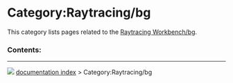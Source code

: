 # Category:Raytracing/bg
This category lists pages related to the [Raytracing Workbench/bg](Raytracing_Workbench/bg.md).

### Contents:



---
![](images/Right_arrow.png) [documentation index](../README.md) > Category:Raytracing/bg
